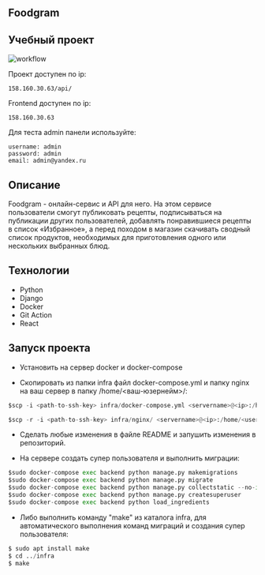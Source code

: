 ## Foodgram ##

## Учебный проект ##

![workflow](https://github.com/GUSICATC/foodgram-project-react/actions/workflows/foodgram_workflow.yml/badge.svg)

Проект доступен по ip:
```
158.160.30.63/api/
```
Frontend доступен по ip:
```
158.160.30.63
```
Для теста admin панели используйте:
```
username: admin
password: admin
email: admin@yandex.ru
```


## Описание ##

Foodgram - онлайн-сервис и API для него. На этом сервисе пользователи смогут публиковать рецепты, 
подписываться на публикации других пользователей, добавлять понравившиеся рецепты в список «Избранное», 
а перед походом в магазин скачивать сводный список продуктов, необходимых для приготовления одного или нескольких выбранных блюд.

## Технологии  ##

 - Python 
 - Django  
 - Docker
 - Git Action
 - React 

## Запуск проекта ##
- Установить на сервер docker и docker-compose

- Скопировать из папки infra файл docker-compose.yml и папку nginx на ваш сервер в папку /home/<ваш-юзернейм>/:
```python
$scp -i <path-to-ssh-key> infra/docker-compose.yml <servername>@<ip>:/home/<username>/
```
```python
$scp -r -i <path-to-ssh-key> infra/nginx/ <servername>@<ip>:/home/<username>/
```
- Сделать любые изменения в файле README и запушить изменения в репозиторий.

- На сервере создать супер пользователя  и выполнить миграции:
```python
$sudo docker-compose exec backend python manage.py makemigrations
$sudo docker-compose exec backend python manage.py migrate
$sudo docker-compose exec backend python manage.py collectstatic --no-input
$sudo docker-compose exec backend python manage.py createsuperuser
$sudo docker-compose exec backend python load_ingredients
```
- Либо выполнить команду "make" из каталога infra, для автоматического 
выполнения команд миграций и создания супер пользователя:
```python
$ sudo apt install make
$ cd ../infra
$ make 
```